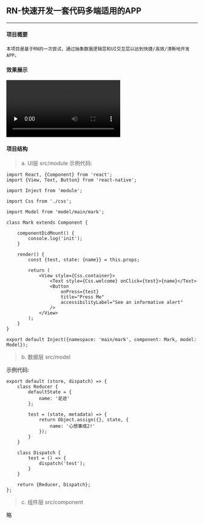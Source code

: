 ## RN-快速开发一套代码多端适用的APP
---

#### 项目概要

	本项目是基于RN的一次尝试，通过抽象数据逻辑层和UI交互层以达到快捷/高效/清晰地开发APP。

#### 效果展示

<video id="video" controls="" preload="none">
	<source id="mp4" src="./example.mp4" type="video/mp4"/>
</video>
	
#### 项目结构
> a. UI层 src/module
示例代码:

```
import React, {Component} from 'react';
import {View, Text, Button} from 'react-native';

import Inject from 'module';

import Css from './css';

import Model from 'model/main/mark';

class Mark extends Component {

    componentDidMount() {
        console.log('init');
    }

    render() {
        const {test, state: {name}} = this.props;

        return (
            <View style={Css.container}>
                <Text style={Css.welcome} onClick={test}>{name}</Text>
                <Button
                    onPress={test}
                    title="Press Me"
                    accessibilityLabel="See an informative alert"
                />
            </View>
        );
    }
}

export default Inject({namespace: 'main/mark', component: Mark, model: Model});
```

> b. 数据层 src/model

示例代码:

```
export default (store, dispatch) => {
    class Reducer {
        defaultState = {
            name: '足迹'
        };

        test = (state, metadata) => {
            return Object.assign({}, state, {
                name: '心想事成2!'
            });
        }
    }

    class Dispatch {
        test = () => {
            dispatch('test');
        }
    }

    return {Reducer, Dispatch};
};
```

> c. 组件层 src/component

略